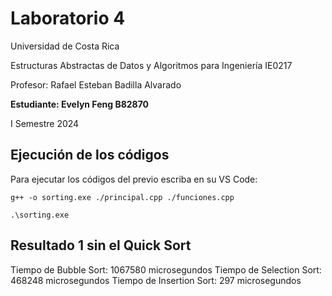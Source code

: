 # Laboratorio 4

Universidad de Costa Rica

Estructuras Abstractas de Datos y Algoritmos para Ingeniería IE0217

Profesor: Rafael Esteban Badilla Alvarado

**Estudiante: Evelyn Feng B82870**

I Semestre 2024


## Ejecución de los códigos

Para ejecutar los códigos del previo escriba en su VS Code:
```
g++ -o sorting.exe ./principal.cpp ./funciones.cpp

.\sorting.exe 
````
## Resultado 1 sin el Quick Sort

Tiempo de Bubble Sort: 1067580 microsegundos
Tiempo de Selection Sort: 468248 microsegundos
Tiempo de Insertion Sort: 297 microsegundos